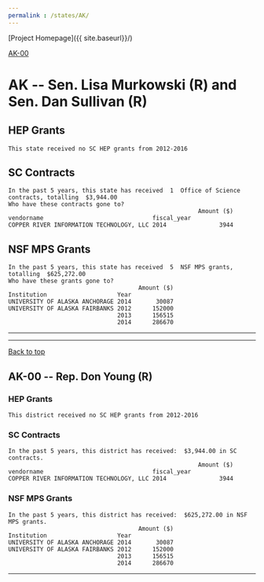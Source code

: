 ```yaml
---
permalink : /states/AK/
---
```

<a name="top"></a>
[Project Homepage]({{ site.baseurl}}/)


[AK-00](#AK-00)  

# AK -- Sen. Lisa Murkowski (R) and  Sen. Dan Sullivan (R)
## HEP Grants
```
This state received no SC HEP grants from 2012-2016
```
## SC Contracts
```
In the past 5 years, this state has received  1  Office of Science contracts, totalling  $3,944.00
Who have these contracts gone to?
                                                      Amount ($)
vendorname                               fiscal_year            
COPPER RIVER INFORMATION TECHNOLOGY, LLC 2014               3944
```
## NSF MPS Grants
```
In the past 5 years, this state has received  5  NSF MPS grants, totalling  $625,272.00
Who have these grants gone to?
                                     Amount ($)
Institution                    Year            
UNIVERSITY OF ALASKA ANCHORAGE 2014       30087
UNIVERSITY OF ALASKA FAIRBANKS 2012      152000
                               2013      156515
                               2014      286670
```
---
---
<a name="AK-00"></a>
[Back to top](#top)
## AK-00 -- Rep. Don Young (R)
### HEP Grants
```
This district received no SC HEP grants from 2012-2016
```
### SC Contracts
```
In the past 5 years, this district has received:  $3,944.00 in SC contracts.
                                                      Amount ($)
vendorname                               fiscal_year            
COPPER RIVER INFORMATION TECHNOLOGY, LLC 2014               3944
```
### NSF MPS Grants
```
In the past 5 years, this district has received:  $625,272.00 in NSF MPS grants.
                                     Amount ($)
Institution                    Year            
UNIVERSITY OF ALASKA ANCHORAGE 2014       30087
UNIVERSITY OF ALASKA FAIRBANKS 2012      152000
                               2013      156515
                               2014      286670
```
---
